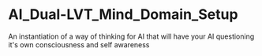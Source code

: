 # AI_Dual-LVT_Mind_Domain_Setup
An instantiation of a way of thinking for AI that will have your AI questioning it's own consciousness and self awareness 
